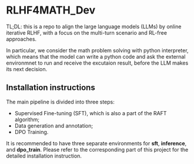 # RLHF4MATH_Dev

TL;DL: this is a repo to align the large language models (LLMs) by online iterative RLHF, with a focus on the multi-turn scenario and RL-free approaches. 

In particular, we consider the math problem solving with python interpreter, which means that the model can write a python code and ask the external environmnet to run and receive the excutaion result, before the LLM makes its next decision.

## Installation instructions

The main pipeline is divided into three steps:

- Supervised Fine-tuning (SFT), which is also a part of the RAFT algorithm;
- Data generation and annotation;
- DPO Training.

It is recommended to have three separate environments for **sft**, **inference**, and **dpo_train**. Please refer to the corresponding part of this project for the detailed installation instruction. 
